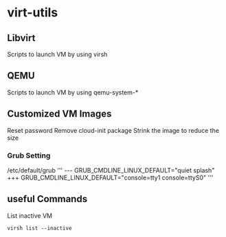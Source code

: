 # virt-utils
## Libvirt
Scripts to launch VM by using virsh

## QEMU
Scripts to launch VM by using qemu-system-*

## Customized VM Images
Reset password
Remove cloud-init package
Strink the image to reduce the size

### Grub Setting

/etc/default/grub
'''
--- GRUB_CMDLINE_LINUX_DEFAULT="quiet splash"
+++ GRUB_CMDLINE_LINUX_DEFAULT="console=tty1 console=ttyS0"
'''

## useful Commands

List inactive VM
```
virsh list --inactive
```

